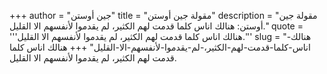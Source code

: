 +++
author = "جين أوستن"
title = "مقولة جين أوستن"
description = "مقولة جين أوستن: هنالك اناس كلما قدمت لهم الكثير، لم يقدموا لأنفسهم الا القليل."
quote = '''هنالك اناس كلما قدمت لهم الكثير، لم يقدموا لأنفسهم الا القليل.'''
slug = "هنالك-اناس-كلما-قدمت-لهم-الكثير،-لم-يقدموا-لأنفسهم-الا-القليل"
+++
هنالك اناس كلما قدمت لهم الكثير، لم يقدموا لأنفسهم الا القليل.

